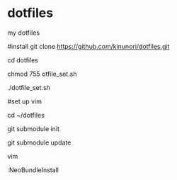 dotfiles
========

my dotfiles

#install
git clone https://github.com/kinunori/dotfiles.git

cd dotfiles

chmod 755 otfile_set.sh

./dotfile_set.sh

#set up vim

cd ~/dotfiles

git submodule init

git submodule update

vim

:NeoBundleInstall
